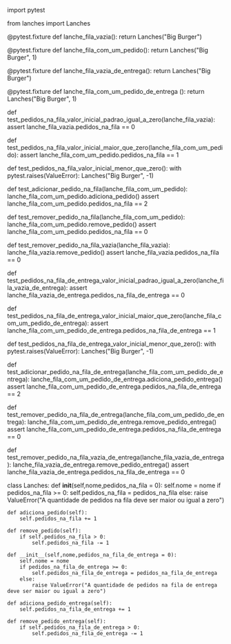 import pytest 

from lanches import Lanches

@pytest.fixture
def lanche_fila_vazia():
    return Lanches("Big Burger")

@pytest.fixture
def lanche_fila_com_um_pedido():
    return Lanches("Big Burger", 1)

@pytest.fixture
def lanche_fila_vazia_de_entrega():
    return Lanches("Big Burger")

@pytest.fixture
def lanche_fila_com_um_pedido_de_entrega ():
    return Lanches("Big Burger", 1)

def test_pedidos_na_fila_valor_inicial_padrao_igual_a_zero(lanche_fila_vazia):
    assert lanche_fila_vazia.pedidos_na_fila == 0
    
def test_pedidos_na_fila_valor_inicial_maior_que_zero(lanche_fila_com_um_pedido):
    assert lanche_fila_com_um_pedido.pedidos_na_fila == 1
  
def test_pedidos_na_fila_valor_inicial_menor_que_zero():
    with pytest.raises(ValueError):
        Lanches("Big Burger", -1)

def test_adicionar_pedido_na_fila(lanche_fila_com_um_pedido):
    lanche_fila_com_um_pedido.adiciona_pedido()
    assert lanche_fila_com_um_pedido.pedidos_na_fila == 2

def test_remover_pedido_na_fila(lanche_fila_com_um_pedido):
    lanche_fila_com_um_pedido.remove_pedido()
    assert lanche_fila_com_um_pedido.pedidos_na_fila == 0

def test_remover_pedido_na_fila_vazia(lanche_fila_vazia):
    lanche_fila_vazia.remove_pedido()
    assert lanche_fila_vazia.pedidos_na_fila == 0

def test_pedidos_na_fila_de_entrega_valor_inicial_padrao_igual_a_zero(lanche_fila_vazia_de_entrega):
    assert lanche_fila_vazia_de_entrega.pedidos_na_fila_de_entrega == 0
    
def test_pedidos_na_fila_de_entrega_valor_inicial_maior_que_zero(lanche_fila_com_um_pedido_de_entrega):
    assert lanche_fila_com_um_pedido_de_entrega.pedidos_na_fila_de_entrega == 1
  
def test_pedidos_na_fila_de_entrega_valor_inicial_menor_que_zero():
    with pytest.raises(ValueError):
        Lanches("Big Burger", -1)
        
def test_adicionar_pedido_na_fila_de_entrega(lanche_fila_com_um_pedido_de_entrega):
    lanche_fila_com_um_pedido_de_entrega.adiciona_pedido_entrega()
    assert lanche_fila_com_um_pedido_de_entrega.pedidos_na_fila_de_entrega == 2

def test_remover_pedido_na_fila_de_entrega(lanche_fila_com_um_pedido_de_entrega):
    lanche_fila_com_um_pedido_de_entrega.remove_pedido_entrega()
    assert lanche_fila_com_um_pedido_de_entrega.pedidos_na_fila_de_entrega == 0

def test_remover_pedido_na_fila_vazia_de_entrega(lanche_fila_vazia_de_entrega):
    lanche_fila_vazia_de_entrega.remove_pedido_entrega()
    assert lanche_fila_vazia_de_entrega.pedidos_na_fila_de_entrega == 0

class Lanches:
    def __init__(self,nome,pedidos_na_fila = 0):
        self.nome = nome
        if pedidos_na_fila >= 0:
            self.pedidos_na_fila = pedidos_na_fila
        else:
            raise ValueError("A quantidade de pedidos na fila deve ser maior ou igual a zero")

    def adiciona_pedido(self):
        self.pedidos_na_fila += 1
    
    def remove_pedido(self):
        if self.pedidos_na_fila > 0:
            self.pedidos_na_fila -= 1

    def __init__(self,nome,pedidos_na_fila_de_entrega = 0):
        self.nome = nome
        if pedidos_na_fila_de_entrega >= 0:
            self.pedidos_na_fila_de_entrega = pedidos_na_fila_de_entrega
        else:
            raise ValueError("A quantidade de pedidos na fila de entrega deve ser maior ou igual a zero")

    def adiciona_pedido_entrega(self):
        self.pedidos_na_fila_de_entrega += 1
    
    def remove_pedido_entrega(self):
        if self.pedidos_na_fila_de_entrega > 0:
            self.pedidos_na_fila_de_entrega -= 1
